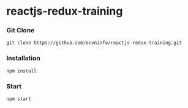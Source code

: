﻿# reactjs-redux-training

### Git Clone
`git clone https://github.com/ocvninfo/reactjs-redux-training.git`

### Installation
`npm install`

### Start
`npm start`

